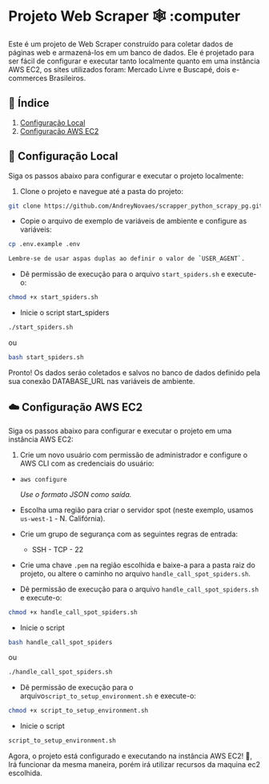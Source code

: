 
# Projeto Web Scraper :spider_web: :computer

Este é um projeto de Web Scraper construído para coletar dados de páginas web e armazená-los em um banco de dados. Ele é projetado para ser fácil de configurar e executar tanto localmente quanto em uma instância AWS EC2, os sites utilizados foram: Mercado Livre e Buscapé, dois e-commerces Brasileiros.

## :bookmark_tabs: Índice

1. [Configuração Local](#local-setup)
2. [Configuração AWS EC2](#aws-ec2-setup)

## :wrench: Configuração Local <a id="local-setup"></a>

Siga os passos abaixo para configurar e executar o projeto localmente:

1. Clone o projeto e navegue até a pasta do projeto:

```bash
git clone https://github.com/AndreyNovaes/scrapper_python_scrapy_pg.git
```

- Copie o arquivo de exemplo de variáveis de ambiente e configure as variáveis:

```bash
cp .env.example .env
```

```bash
Lembre-se de usar aspas duplas ao definir o valor de `USER_AGENT`.
```

- Dê permissão de execução para o arquivo `start_spiders.sh` e execute-o:

```bash
chmod +x start_spiders.sh
```

- Inicie o script start_spiders

```bash
./start_spiders.sh
```

ou

```bash
bash start_spiders.sh
```

Pronto! Os dados seráo coletados e salvos no banco de dados definido pela sua conexão DATABASE_URL nas variáveis de ambiente.

## :cloud: Configuração AWS EC2 <a id="aws-ec2-setup"></a>

Siga os passos abaixo para configurar e executar o projeto em uma instância AWS EC2:

1. Crie um novo usuário com permissão de administrador e configure o AWS CLI com as credenciais do usuário:

- `aws configure`

    _Use o formato JSON como saída._

- Escolha uma região para criar o servidor spot (neste exemplo, usamos `us-west-1` - N. Califórnia).

- Crie um grupo de segurança com as seguintes regras de entrada:
  - SSH - TCP - 22
- Crie uma chave `.pem` na região escolhida e baixe-a para a pasta raiz do projeto, ou altere o caminho no arquivo `handle_call_spot_spiders.sh`.

- Dê permissão de execução para o arquivo `handle_call_spot_spiders.sh` e execute-o:

```bash
chmod +x handle_call_spot_spiders.sh
```

- Inicie o script

```bash
bash handle_call_spot_spiders
```

ou

```bash
./handle_call_spot_spiders.sh
```

- Dê permissão de execução para o arquivo`script_to_setup_environment.sh` e execute-o:

```bash
chmod +x script_to_setup_environment.sh
```

- Inicie o script

```bash
script_to_setup_environment.sh
```

Agora, o projeto está configurado e executando na instância AWS EC2! :rocket:, Irá funcionar da mesma maneira, porém irá utilizar recursos da maquina ec2 escolhida.
